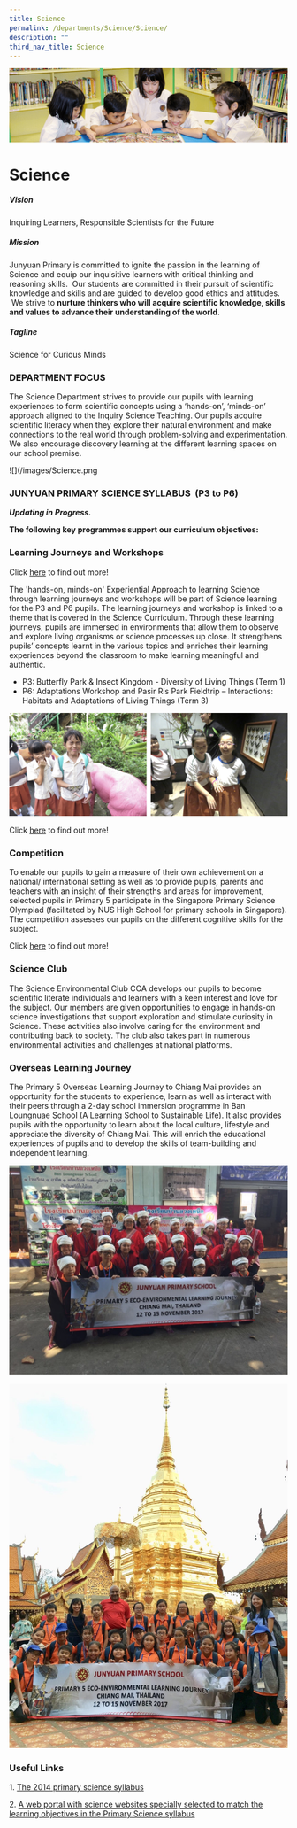 ```yaml
---
title: Science
permalink: /departments/Science/Science/
description: ""
third_nav_title: Science
---
```

![](/images/banner.gif)

  
  
# Science

##### Vision

  

Inquiring Learners, Responsible Scientists for the Future

  

##### Mission

  

Junyuan Primary is committed to ignite the passion in the learning of Science and equip our inquisitive learners with critical thinking and reasoning skills.  Our students are committed in their pursuit of scientific knowledge and skills and are guided to develop good ethics and attitudes.  We strive to **nurture thinkers who will acquire scientific knowledge, skills and values to advance their understanding of the world**.

  

##### Tagline

  

Science for Curious Minds

  

### DEPARTMENT FOCUS

  

The Science Department strives to provide our pupils with learning experiences to form scientific concepts using a ‘hands-on’, ‘minds-on’ approach aligned to the Inquiry Science Teaching. Our pupils acquire scientific literacy when they explore their natural environment and make connections to the real world through problem-solving and experimentation. We also encourage discovery learning at the different learning spaces on our school premise.

![](/images/Science.png

### JUNYUAN PRIMARY SCIENCE SYLLABUS  (P3 to P6)

**_Updating in Progress._**


**The following key programmes support our curriculum objectives:**

### Learning Journeys and Workshops

Click [here](/departments/Science/Events-and-Workshop/) to find out more!

The 'hands-on, minds-on' Experiential Approach to learning Science through learning journeys and workshops will be part of Science learning for the P3 and P6 pupils. The learning journeys and workshop is linked to a theme that is covered in the Science Curriculum. Through these learning journeys, pupils are immersed in environments that allow them to observe and explore living organisms or science processes up close. It strengthens pupils’ concepts learnt in the various topics and enriches their learning experiences beyond the classroom to make learning meaningful and authentic. 

  

*   P3: Butterfly Park & Insect Kingdom - Diversity of Living Things (Term 1)
*   P6: Adaptations Workshop and Pasir Ris Park Fieldtrip – Interactions: Habitats and Adaptations of Living Things (Term 3)

![](/images/Science1.png)

Click [here](/departments/Science/Learning-Journeys/) to find out more!


### Competition

  

To enable our pupils to gain a measure of their own achievement on a national/ international setting as well as to provide pupils, parents and teachers with an insight of their strengths and areas for improvement, selected pupils in Primary 5 participate in the Singapore Primary Science Olympiad (facilitated by NUS High School for primary schools in Singapore). The competition assesses our pupils on the different cognitive skills for the subject.

Click [here](/departments/Science/Competition/) to find out more!

### Science Club

  

The Science Environmental Club CCA develops our pupils to become scientific literate individuals and learners with a keen interest and love for the subject. Our members are given opportunities to engage in hands-on science investigations that support exploration and stimulate curiosity in Science. These activities also involve caring for the environment and contributing back to society. The club also takes part in numerous environmental activities and challenges at national platforms.  

  

### Overseas Learning Journey

  

The Primary 5 Overseas Learning Journey to Chiang Mai provides an opportunity for the students to experience, learn as well as interact with their peers through a 2-day school immersion programme in Ban Loungnuae School (A Learning School to Sustainable Life). It also provides pupils with the opportunity to learn about the local culture, lifestyle and appreciate the diversity of Chiang Mai. This will enrich the educational experiences of pupils and to develop the skills of team-building and independent learning.


![](/images/Science2.jpeg)

![](/images/Science3.jpeg)


### Useful Links

1. [The 2014 primary science syllabus](https://www.moe.gov.sg/education/syllabuses/sciences/files/science-primary-2014.pdf)

2. [A web portal with science websites specially selected to match the learning objectives in the Primary Science syllabus](http://sciberdiver.wikispaces.com/)